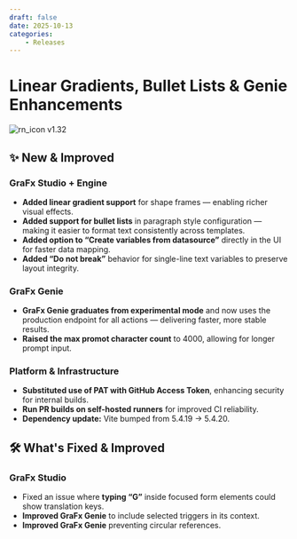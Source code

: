 ```yaml
---
draft: false
date: 2025-10-13
categories: 
    - Releases
---
```


# Linear Gradients, Bullet Lists & Genie Enhancements

![rn_icon](/assets/icon-GraFx-Studio.svg) <span class="version-label">v1.32</span>

## ✨ New & Improved

### GraFx Studio + Engine
- **Added linear gradient support** for shape frames — enabling richer visual effects.  
- **Added support for bullet lists** in paragraph style configuration — making it easier to format text consistently across templates.  
- **Added option to “Create variables from datasource”** directly in the UI for faster data mapping.  
- **Added “Do not break”** behavior for single-line text variables to preserve layout integrity.  

### GraFx Genie
- **GraFx Genie graduates from experimental mode** and now uses the production endpoint for all actions — delivering faster, more stable results.  
- **Raised the max promot character count** to 4000, allowing for longer prompt input.  


### Platform & Infrastructure
- **Substituted use of PAT with GitHub Access Token**, enhancing security for internal builds.  
- **Run PR builds on self-hosted runners** for improved CI reliability.  
- **Dependency update:** Vite bumped from 5.4.19 → 5.4.20.

## 🛠️ What's Fixed & Improved

### GraFx Studio
- Fixed an issue where **typing “G”** inside focused form elements could show translation keys.  
- **Improved GraFx Genie** to include selected triggers in its context.  
- **Improved GraFx Genie** preventing circular references.  